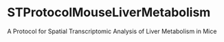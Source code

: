 # STProtocolMouseLiverMetabolism
A Protocol for Spatial Transcriptomic Analysis of Liver Metabolism in Mice
